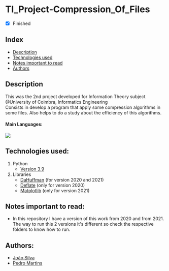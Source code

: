 # TI_Project-Compression_Of_Files

- [x] Finished

## Index
- [Description](#description)
- [Technologies used](#technologies-used)
- [Notes important to read](#notes-important-to-read)
- [Authors](#authors)

## Description
This was the 2nd project developed for Information Theory subject @University of Coimbra, Informatics Engineering <br>
Consists in develop a program that apply some compression algorithms in some files. Also helps to do a study about the efficiency of this algorithms.

#### Main Languages:
![](https://img.shields.io/badge/Python-333333?style=flat&logo=python&logoColor=4F74DA)

## Technologies used:
1. Python
    - [Version 3.9](https://www.python.org/downloads/release/python-390/)
2. Libraries
    - [DaHuffman](https://pypi.org/project/dahuffman/) (for version 2020 and 2021)
    - [Deflate](https://pypi.org/project/deflate/) (only for version 2020)
    - [Matplotlib](https://docs.python.org/3/library/pickle.html#module-pickle) (only for version 2021)


## Notes important to read:
   - In this repository I have a version of this work from 2020 and from 2021. The way to run this 2 versions it's different so check the respective folders to know how to run.

## Authors:
- [João Silva](https://github.com/ikikara)
- [Pedro Martins](https://github.com/PedroMartinsUC)
